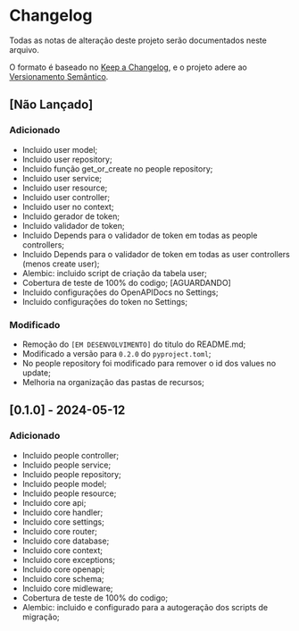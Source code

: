 # Changelog

Todas as notas de alteração deste projeto serão documentados neste arquivo.

O formato é baseado no [Keep a Changelog](https://keepachangelog.com/pt-BR/1.1.0/),
e o projeto adere ao [Versionamento Semântico](https://semver.org/lang/pt-BR/spec/v2.0.0.html).

## [Não Lançado]

### Adicionado

- Incluido user model;
- Incluido user repository;
- Incluido função get_or_create no people repository;
- Incluido user service;
- Incluido user resource;
- Incluido user controller;
- Incluido user no context;
- Incluido gerador de token;
- Incluido validador de token;
- Incluido Depends para o validador de token em todas as people controllers;
- Incluido Depends para o validador de token em todas as user controllers (menos create user);
- Alembic: incluido script de criação da tabela user;
- Cobertura de teste de 100% do codigo; [AGUARDANDO]
- Incluido configurações do OpenAPIDocs no Settings;
- Incluido configurações do token no Settings;

### Modificado

- Remoção do `[EM DESENVOLVIMENTO]` do titulo do README.md;
- Modificado a versão para `0.2.0` do `pyproject.toml`;
- No people repository foi modificado para remover o id dos values no update;
- Melhoria na organização das pastas de recursos;

## [0.1.0] - 2024-05-12

### Adicionado

- Incluido people controller;
- Incluido people service;
- Incluido people repository;
- Incluido people model;
- Incluido people resource;
- Incluido core api;
- Incluido core handler;
- Incluido core settings;
- Incluido core router;
- Incluido core database;
- Incluido core context;
- Incluido core exceptions;
- Incluido core openapi;
- Incluido core schema;
- Incluido core midleware;
- Cobertura de teste de 100% do codigo;
- Alembic: incluido e configurado para a autogeração dos scripts de migração;
